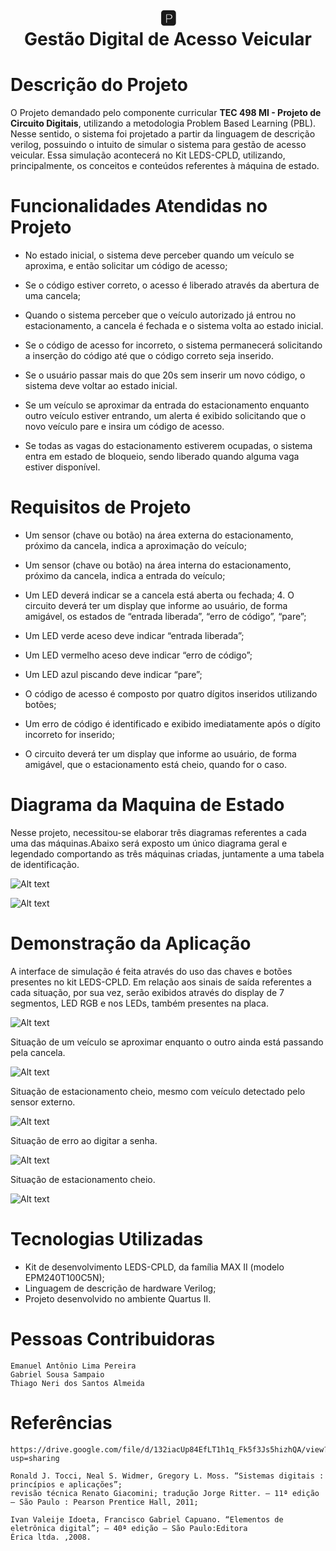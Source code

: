 
<h1 
    align="center"> 
    🅿️ 
    <br /> Gestão Digital de Acesso Veicular
</h1> 

# Descrição do Projeto

O Projeto demandado pelo componente curricular **TEC 498 MI - Projeto de Circuito Digitais**, utilizando 
    a metodologia Problem Based Learning (PBL). Nesse sentido, o sistema foi projetado a partir da linguagem
    de descrição verilog, possuindo o intuito de simular o sistema para gestão de acesso veicular. Essa simulação
    acontecerá no Kit LEDS-CPLD, utilizando, principalmente, os conceitos e conteúdos referentes à máquina de estado.
    
# **Funcionalidades Atendidas no Projeto**

*  No estado inicial, o sistema deve perceber quando um veículo se aproxima, e então solicitar um código de acesso;

* Se o código estiver correto, o acesso é liberado através da abertura de uma cancela;

* Quando o sistema perceber que o veículo autorizado já entrou no estacionamento, a cancela é fechada e o sistema volta
ao estado inicial.

* Se o código de acesso for incorreto, o sistema permanecerá solicitando a inserção do código até que o código correto 
seja inserido.

* Se o usuário passar mais do que 20s sem inserir um novo código, o sistema deve voltar ao estado inicial.

* Se um veículo se aproximar da entrada do estacionamento enquanto outro veículo estiver entrando, um alerta é exibido 
solicitando que o novo veículo pare e insira um código de acesso.

* Se todas as vagas do estacionamento estiverem ocupadas, o sistema entra em estado de bloqueio, sendo liberado quando 
alguma vaga estiver disponível.

# **Requisitos de Projeto**

 * Um sensor (chave ou botão) na área externa do estacionamento, próximo da cancela, indica a aproximação do veículo;
 
 * Um sensor (chave ou botão) na área interna do estacionamento, próximo da cancela, indica a entrada do veículo;

* Um LED deverá indicar se a cancela está aberta ou fechada;
    4. O circuito deverá ter um display que informe ao usuário, de forma amigável, os estados de “entrada liberada”,
    “erro de código”, “pare”;
  
* Um LED verde aceso deve indicar “entrada liberada”;

* Um LED vermelho aceso deve indicar “erro de código”;
  
* Um LED azul piscando deve indicar “pare”;
* O código de acesso é composto por quatro dígitos inseridos utilizando botões;
* Um erro de código é identificado e exibido imediatamente após o dígito incorreto for inserido;
* O circuito deverá ter um display que informe ao usuário, de forma amigável, que o estacionamento está cheio, 
    quando for o caso.

# **Diagrama da Maquina de Estado**

Nesse projeto, necessitou-se elaborar três diagramas referentes a cada uma das máquinas.Abaixo será exposto um único
diagrama geral e legendado comportando as três máquinas criadas, juntamente a uma tabela de identificação.
 
![Alt text](<Imagens/Diagrama da maquina de estados.jpg>)

![Alt text](<Imagens/Tabela de estados.png>)

# **Demonstração da Aplicação**

A interface de simulação é feita através do uso das chaves e botões presentes no kit LEDS-CPLD. Em relação aos sinais 
de saída referentes a cada situação, por sua vez, serão exibidos através do display de 7 segmentos, LED RGB e nos LEDs,
também presentes na placa.

![Alt text](Imagens/CPLD.png) 

Situação de um veículo se aproximar enquanto o outro ainda está passando pela cancela.

![Alt text](<Imagens/Interface de entrada liberada.png>)

Situação de estacionamento cheio, mesmo com veículo detectado pelo sensor externo.

![Alt text](<Imagens/Interface de pare.png>)

Situação de erro ao digitar a senha.

![Alt text](<Imagens/Interface de Erro.png>)

Situação de estacionamento cheio.

![Alt text](<Imagens/Interface de estacionamento cheio.png>)



# **Tecnologias Utilizadas**

* Kit de desenvolvimento LEDS-CPLD, da família MAX II (modelo EPM240T100C5N);
* Linguagem de descrição de hardware Verilog;
* Projeto desenvolvido no ambiente Quartus II.


# **Pessoas Contribuidoras**

    Emanuel Antônio Lima Pereira
    Gabriel Sousa Sampaio
    Thiago Neri dos Santos Almeida

# **Referências**

    https://drive.google.com/file/d/132iacUp84EfLT1h1q_Fk5f3Js5hizhQA/view?usp=sharing

    Ronald J. Tocci, Neal S. Widmer, Gregory L. Moss. “Sistemas digitais : princípios e aplicações”; 
    revisão técnica Renato Giacomini; tradução Jorge Ritter. – 11ª edição – São Paulo : Pearson Prentice Hall, 2011;

    Ivan Valeije Idoeta, Francisco Gabriel Capuano. “Elementos de eletrônica digital”; – 40ª edição – São Paulo:Editora 
    Érica ltda. ,2008.

